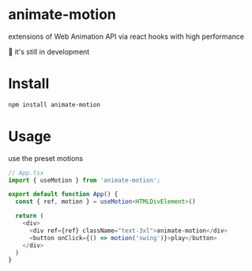 # animate-motion

extensions of Web Animation API via react hooks with high performance

🚧 it's still in development

# Install

```bash
npm install animate-motion
```

# Usage

use the preset motions

```ts
// App.tsx
import { useMotion } from 'animate-motion';

export default function App() {
  const { ref, motion } = useMotion<HTMLDivElement>()

  return (
    <div>
      <div ref={ref} className="text-3xl">animate-motion</div>
      <button onClick={() => motion('swing')}>play</button>
    </div>
  )
}
```
